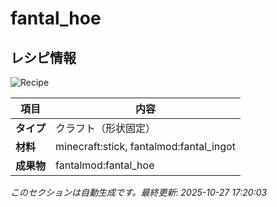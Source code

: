 # fantal_hoe



<!-- 🔄 自動生成: 編集しないでください -->

## レシピ情報

![Recipe](../../recipe_images/items/fantal_hoe.png)

| 項目 | 内容 |
|---|---|
| **タイプ** | クラフト（形状固定） |
| **材料** | minecraft:stick, fantalmod:fantal_ingot |
| **成果物** | fantalmod:fantal_hoe |

_このセクションは自動生成です。最終更新: 2025-10-27 17:20:03_
<!-- /🔄 自動生成 -->
